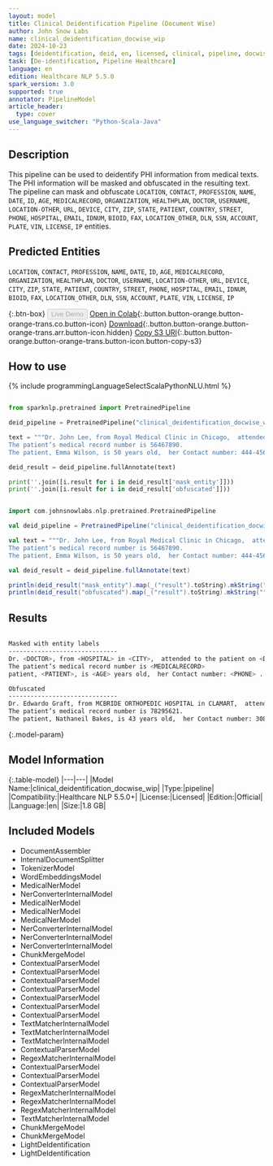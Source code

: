 ```yaml
---
layout: model
title: Clinical Deidentification Pipeline (Document Wise)
author: John Snow Labs
name: clinical_deidentification_docwise_wip
date: 2024-10-23
tags: [deidentification, deid, en, licensed, clinical, pipeline, docwise]
task: [De-identification, Pipeline Healthcare]
language: en
edition: Healthcare NLP 5.5.0
spark_version: 3.0
supported: true
annotator: PipelineModel
article_header:
  type: cover
use_language_switcher: "Python-Scala-Java"
---
```


## Description

This pipeline can be used to deidentify PHI information from medical texts. The PHI information will be masked and obfuscated in the resulting text.
The pipeline can mask and obfuscate `LOCATION`, `CONTACT`, `PROFESSION`, `NAME`, `DATE`, `ID`, `AGE`, `MEDICALRECORD`, `ORGANIZATION`, `HEALTHPLAN`, `DOCTOR`, `USERNAME`,
`LOCATION-OTHER`, `URL`, `DEVICE`, `CITY`, `ZIP`, `STATE`, `PATIENT`, `COUNTRY`, `STREET`, `PHONE`, `HOSPITAL`, `EMAIL`, `IDNUM`, `BIOID`, `FAX`, `LOCATION_OTHER`, `DLN`,
`SSN`, `ACCOUNT`, `PLATE`, `VIN`, `LICENSE`, `IP` entities.

## Predicted Entities
`LOCATION`, `CONTACT`, `PROFESSION`, `NAME`, `DATE`, `ID`, `AGE`, `MEDICALRECORD`, `ORGANIZATION`, `HEALTHPLAN`, `DOCTOR`, `USERNAME`,
`LOCATION-OTHER`, `URL`, `DEVICE`, `CITY`, `ZIP`, `STATE`, `PATIENT`, `COUNTRY`, `STREET`, `PHONE`, `HOSPITAL`, `EMAIL`, `IDNUM`, `BIOID`, `FAX`, `LOCATION_OTHER`, `DLN`,
`SSN`, `ACCOUNT`, `PLATE`, `VIN`, `LICENSE`, `IP`

{:.btn-box}
<button class="button button-orange" disabled>Live Demo</button>
[Open in Colab](https://colab.research.google.com/github/JohnSnowLabs/spark-nlp-workshop/blob/master/healthcare-nlp/07.0.Pretrained_Clinical_Pipelines.ipynb){:.button.button-orange.button-orange-trans.co.button-icon}
[Download](https://s3.amazonaws.com/auxdata.johnsnowlabs.com/clinical/models/clinical_deidentification_docwise_wip_en_5.5.0_3.0_1729708519999.zip){:.button.button-orange.button-orange-trans.arr.button-icon.hidden}
[Copy S3 URI](s3://auxdata.johnsnowlabs.com/clinical/models/clinical_deidentification_docwise_wip_en_5.5.0_3.0_1729708519999.zip){:.button.button-orange.button-orange-trans.button-icon.button-copy-s3}

## How to use



<div class="tabs-box" markdown="1">
{% include programmingLanguageSelectScalaPythonNLU.html %}
  
```python

from sparknlp.pretrained import PretrainedPipeline

deid_pipeline = PretrainedPipeline("clinical_deidentification_docwise_wip", "en", "clinical/models")

text = """Dr. John Lee, from Royal Medical Clinic in Chicago,  attended to the patient on 11/05/2024.
The patient’s medical record number is 56467890.
The patient, Emma Wilson, is 50 years old,  her Contact number: 444-456-7890 ."""

deid_result = deid_pipeline.fullAnnotate(text)

print(''.join([i.result for i in deid_result['mask_entity']]))
print(''.join([i.result for i in deid_result['obfuscated']]))


```
```scala

import com.johnsnowlabs.nlp.pretrained.PretrainedPipeline

val deid_pipeline = PretrainedPipeline("clinical_deidentification_docwise_wip", "en", "clinical/models")

val text = """Dr. John Lee, from Royal Medical Clinic in Chicago,  attended to the patient on 11/05/2024.
The patient’s medical record number is 56467890.
The patient, Emma Wilson, is 50 years old,  her Contact number: 444-456-7890 ."""

val deid_result = deid_pipeline.fullAnnotate(text)

println(deid_result("mask_entity").map(_("result").toString).mkString(""))
println(deid_result("obfuscated").map(_("result").toString).mkString(""))


```
</div>

## Results

```bash

Masked with entity labels
------------------------------
Dr. <DOCTOR>, from <HOSPITAL> in <CITY>,  attended to the patient on <DATE>.
The patient’s medical record number is <MEDICALRECORD>
patient, <PATIENT>, is <AGE> years old,  her Contact number: <PHONE> .

Obfuscated
------------------------------
Dr. Edwardo Graft, from MCBRIDE ORTHOPEDIC HOSPITAL in CLAMART,  attended to the patient on 14/06/2024.
The patient’s medical record number is 78295621.
The patient, Nathaneil Bakes, is 43 years old,  her Contact number: 308-657-8469 .

```

{:.model-param}
## Model Information

{:.table-model}
|---|---|
|Model Name:|clinical_deidentification_docwise_wip|
|Type:|pipeline|
|Compatibility:|Healthcare NLP 5.5.0+|
|License:|Licensed|
|Edition:|Official|
|Language:|en|
|Size:|1.8 GB|

## Included Models

- DocumentAssembler
- InternalDocumentSplitter
- TokenizerModel
- WordEmbeddingsModel
- MedicalNerModel
- NerConverterInternalModel
- MedicalNerModel
- MedicalNerModel
- MedicalNerModel
- NerConverterInternalModel
- NerConverterInternalModel
- NerConverterInternalModel
- ChunkMergeModel
- ContextualParserModel
- ContextualParserModel
- ContextualParserModel
- ContextualParserModel
- ContextualParserModel
- ContextualParserModel
- ContextualParserModel
- TextMatcherInternalModel
- TextMatcherInternalModel
- TextMatcherInternalModel
- ContextualParserModel
- RegexMatcherInternalModel
- ContextualParserModel
- ContextualParserModel
- ContextualParserModel
- RegexMatcherInternalModel
- RegexMatcherInternalModel
- RegexMatcherInternalModel
- TextMatcherInternalModel
- ChunkMergeModel
- ChunkMergeModel
- LightDeIdentification
- LightDeIdentification
